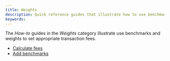 ```yaml
---
title: Weights
description: Quick reference guides that illustrate how to use benchmarks and weights to set appropriate transaction fees.
keywords:
---
```


The _How-to_ guides in the _Weights_ category illustrate use benchmarks and weights to set appropriate transaction fees.

- [Calculate fees](/reference/how-to-guides/weights/calculate-fees/)
- [Add benchmarks](/reference/how-to-guides/weights/add-benchmarks/)
